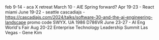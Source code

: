 
feb 9-14 - aca X retreat
March 10 - AIE Spring forward?
Apr 19-23 - React miami
June 19-22 - seattle cascadiajs - https://cascadiajs.com/2024/talks/software-30-and-the-ai-engineering-landscape promo code SWYX. UA 1986 D786VR
June 23-27 - AI Eng World's Fair
Aug 20-22 Enterprise Technology Leadership Summit Las Vegas - Gene Kim